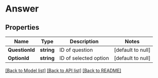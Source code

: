 # Answer

## Properties
Name | Type | Description | Notes
------------ | ------------- | ------------- | -------------
**QuestionId** | **string** | ID of question | [default to null]
**OptionId** | **string** | ID of selected option | [default to null]

[[Back to Model list]](../README.md#documentation-for-models) [[Back to API list]](../README.md#documentation-for-api-endpoints) [[Back to README]](../README.md)

